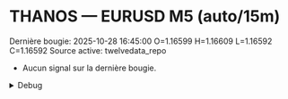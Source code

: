 # THANOS — EURUSD M5 (auto/15m)
Dernière bougie: 2025-10-28 16:45:00  O=1.16599  H=1.16609  L=1.16592  C=1.16592
Source active: twelvedata_repo

- Aucun signal sur la dernière bougie.

<details><summary>Debug</summary>

- TD_API_KEY manquant.

</details>